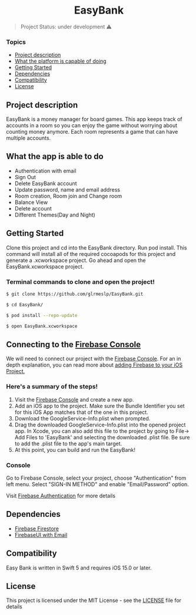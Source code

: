<h1 align="center"> EasyBank </h1>

> Project Status: under development :warning:

### Topics
  * [Project description](#project-description)
  * [What the platform is capable of doing](#what-the-app-is-able-to-do)
  * [Getting Started](#getting-started)
  * [Dependencies](#dependencies)
  * [Compatibility](#compatibility)
  * [License](#license)
  
## Project description

EasyBank is a money manager for board games. This app keeps track of accounts in a room so you can enjoy the game without worrying about counting money anymore. 
Each room represents a game that can have multiple accounts.

## What the app is able to do

- Authentication with email
- Sign Out
- Delete EasyBank account
- Update password, name and email address
- Room creation, Room join and Change room
- Balance View
- Delete account
- Different Themes(Day and Night)

## Getting Started 

Clone this project and cd into the EasyBank directory. Run pod install. This command will install all of the required cocoapods for this project and generate a .xcworkspace project. 
Go ahead and open the EasyBank.xcworkspace project.

### Terminal commands to clone and open the project!

```bash
$ git clone https://github.com/glrmeslp/EasyBank.git

$ cd EasyBank/

$ pod install --repo-update

$ open EasyBank.xcworkspace
```
## Connecting to the [Firebase Console](https://console.firebase.google.com/)

We will need to connect our project with the [Firebase Console](https://console.firebase.google.com/). For an in depth explanation, you can read more about [adding Firebase to your iOS Project.](https://firebase.google.com/docs/ios/setup)

### Here's a summary of the steps!

1. Visit the [Firebase Console](https://console.firebase.google.com/) and create a new app.
2. Add an iOS app to the project. Make sure the Bundle Identifier you set for this iOS App matches that of the one in this project.
3. Download the GoogleService-Info.plist when prompted.
4. Drag the downloaded GoogleService-Info.plist into the opened project app. In Xcode, you can also add this file to the project by going to File-> Add Files to 'EasyBank' and selecting the downloaded .plist file. Be sure to add the .plist file to the app's main target.
5. At this point, you can build and run the EasyBank!

### Console

Go to Firebase Console, select your project, choose "Authentication" from left menu.
Select "SIGN-IN METHOD" and enable "Email/Password" option.

Visit [Firebase Authentication](https://firebase.google.com/docs/auth) for more details

## Dependencies

- [Firebase Firestore](https://firebase.google.com/docs/firestore)
- [FirebaseUI with Email](https://firebase.google.com/docs/auth/ios/firebaseui)

## Compatibility
Easy Bank is written in Swift 5 and requires iOS 15.0 or later.

## License

This project is licensed under the MIT License - see the [LICENSE](https://github.com/glrmeslp/EasyBank/blob/master/LICENSE) file for details



